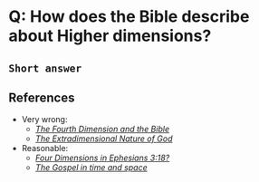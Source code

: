 # Q: How does the Bible describe about Higher dimensions?

## `Short answer`

## References
- Very wrong:
    - [_The Fourth Dimension and the Bible_](http://www.math.brown.edu/~banchoff/Yale/project13/bible)
    - [_The Extradimensional Nature of God_](http://www.godandscience.org/apologetics/xdimgod.html)
- Reasonable:
    - [_Four Dimensions in Ephesians 3:18?_](https://scibible.wordpress.com/2013/11/23/four-dimensions-in-ephesians-318/)
    - [_The Gospel in time and space_](https://creation.com/the-gospel-in-time-and-space)
